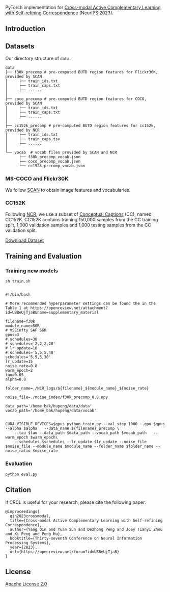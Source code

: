 PyTorch implementation for [Cross-modal Active Complementary Learning with Self-refining Correspondence](https://openreview.net/pdf?id=UBBeUjTja8) (NeurIPS 2023).

## Introduction
 
## Datasets

Our directory structure of ```data```.
```
data
├── f30k_precomp # pre-computed BUTD region features for Flickr30K, provided by SCAN
│     ├── train_ids.txt
│     ├── train_caps.txt
│     ├── ......
│
├── coco_precomp # pre-computed BUTD region features for COCO, provided by SCAN
│     ├── train_ids.txt
│     ├── train_caps.txt
│     ├── ......
│
├── cc152k_precomp # pre-computed BUTD region features for cc152k, provided by NCR
│     ├── train_ids.txt
│     ├── train_caps.tsv
│     ├── ......
│
└── vocab  # vocab files provided by SCAN and NCR
      ├── f30k_precomp_vocab.json
      ├── coco_precomp_vocab.json
      └── cc152k_precomp_vocab.json
```

### MS-COCO and Flickr30K
We follow [SCAN](https://github.com/kuanghuei/SCAN) to obtain image features and vocabularies.

### CC152K
Following [NCR](https://github.com/XLearning-SCU/2021-NeurIPS-NCR), we use a subset of [Conceptual Captions](https://ai.google.com/research/ConceptualCaptions) (CC), named CC152K. CC152K contains training 150,000 samples from the CC training split, 1,000 validation samples and 1,000 testing samples from the CC validation split.

[Download Dataset](https://ncr-paper.cdn.bcebos.com/data/NCR-data.tar)

## Training and Evaluation

### Training new models
```
sh train.sh


#!/bin/bash

# More recommended hyperparameter settings can be found the in the Table 1 at https://openreview.net/attachment?id=UBBeUjTja8&name=supplementary_material

filename=f30k
module_name=SGR
# VSEinfty SAF SGR
gpus=3
# schedules=30
# schedules='2,2,2,20'
# lr_update=10
# schedules='5,5,5,40'
schedules='5,5,5,30'
lr_update=15
noise_rate=0.8
warm_epoch=2
tau=0.05
alpha=0.8
 
folder_name=./NCR_logs/${filename}_${module_name}_${noise_rate} 

noise_file=./noise_index/f30k_precomp_0.8.npy

data_path='/home_bak/hupeng/data/data'
vocab_path='/home_bak/hupeng/data/vocab'


CUDA_VISIBLE_DEVICES=$gpus python train.py --val_step 1000 --gpu $gpus --alpha $alpha   --data_name ${filename}_precomp \
    --tau $tau --data_path $data_path --vocab_path $vocab_path   --warm_epoch $warm_epoch\
    --schedules $schedules --lr_update $lr_update --noise_file $noise_file --module_name $module_name --folder_name $folder_name --noise_ratio $noise_rate  
```

### Evaluation
```
python eval.py
```
## Citation
If CRCL is useful for your research, please cite the following paper:
```
@inproceedings{
  qin2023crossmodal,
  title={Cross-modal Active Complementary Learning with Self-refining Correspondence},
  author={Yang Qin and Yuan Sun and Dezhong Peng and Joey Tianyi Zhou and Xi Peng and Peng Hu},
  booktitle={Thirty-seventh Conference on Neural Information Processing Systems},
  year={2023},
  url={https://openreview.net/forum?id=UBBeUjTja8}
}
```

## License

[Apache License 2.0](http://www.apache.org/licenses/LICENSE-2.0)
 
